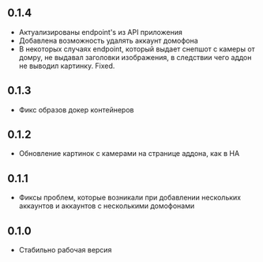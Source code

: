 ## 0.1.4
- Актуализированы endpoint's из API приложения
- Добавлена возможность удалять аккаунт домофона
- В некоторых случаях endpoint, который выдает снепшот с камеры от домру, не выдавал заголовки изображения, в следствии чего аддон не выводил картинку. Fixed.

## 0.1.3
- Фикс образов докер контейнеров

## 0.1.2
- Обновление картинок с камерами на странице аддона, как в HA

## 0.1.1
- Фиксы проблем, которые возникали при добавлении нескольких аккаунтов и аккаунтов с несколькими домофонами

## 0.1.0
- Стабильно рабочая версия
